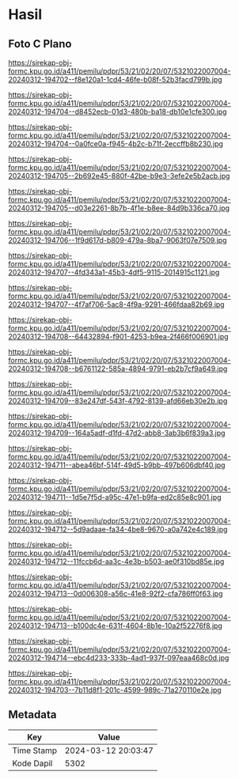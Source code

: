 # Hasil

## Foto C Plano

https://sirekap-obj-formc.kpu.go.id/a411/pemilu/pdpr/53/21/02/20/07/5321022007004-20240312-194702--f8e120a1-1cd4-46fe-b08f-52b3facd799b.jpg

https://sirekap-obj-formc.kpu.go.id/a411/pemilu/pdpr/53/21/02/20/07/5321022007004-20240312-194704--d8452ecb-01d3-480b-ba18-db10e1cfe300.jpg

https://sirekap-obj-formc.kpu.go.id/a411/pemilu/pdpr/53/21/02/20/07/5321022007004-20240312-194704--0a0fce0a-f945-4b2c-b71f-2eccffb8b230.jpg

https://sirekap-obj-formc.kpu.go.id/a411/pemilu/pdpr/53/21/02/20/07/5321022007004-20240312-194705--2b692e45-880f-42be-b9e3-3efe2e5b2acb.jpg

https://sirekap-obj-formc.kpu.go.id/a411/pemilu/pdpr/53/21/02/20/07/5321022007004-20240312-194705--d03e2261-8b7b-4f1e-b8ee-84d9b336ca70.jpg

https://sirekap-obj-formc.kpu.go.id/a411/pemilu/pdpr/53/21/02/20/07/5321022007004-20240312-194706--1f9d617d-b809-479a-8ba7-9063f07e7509.jpg

https://sirekap-obj-formc.kpu.go.id/a411/pemilu/pdpr/53/21/02/20/07/5321022007004-20240312-194707--4fd343a1-45b3-4df5-9115-2014915c1121.jpg

https://sirekap-obj-formc.kpu.go.id/a411/pemilu/pdpr/53/21/02/20/07/5321022007004-20240312-194707--4f7af706-5ac8-4f9a-9291-466fdaa82b69.jpg

https://sirekap-obj-formc.kpu.go.id/a411/pemilu/pdpr/53/21/02/20/07/5321022007004-20240312-194708--64432894-f901-4253-b9ea-2f466f006901.jpg

https://sirekap-obj-formc.kpu.go.id/a411/pemilu/pdpr/53/21/02/20/07/5321022007004-20240312-194708--b6761122-585a-4894-9791-eb2b7cf9a649.jpg

https://sirekap-obj-formc.kpu.go.id/a411/pemilu/pdpr/53/21/02/20/07/5321022007004-20240312-194709--83e247df-543f-4792-8139-afd66eb30e2b.jpg

https://sirekap-obj-formc.kpu.go.id/a411/pemilu/pdpr/53/21/02/20/07/5321022007004-20240312-194709--164a5adf-d1fd-47d2-abb8-3ab3b6f839a3.jpg

https://sirekap-obj-formc.kpu.go.id/a411/pemilu/pdpr/53/21/02/20/07/5321022007004-20240312-194711--abea46bf-514f-49d5-b9bb-497b606dbf40.jpg

https://sirekap-obj-formc.kpu.go.id/a411/pemilu/pdpr/53/21/02/20/07/5321022007004-20240312-194711--1d5e7f5d-a95c-47e1-b9fa-ed2c85e8c901.jpg

https://sirekap-obj-formc.kpu.go.id/a411/pemilu/pdpr/53/21/02/20/07/5321022007004-20240312-194712--5d9adaae-fa34-4be8-9670-a0a742e4c189.jpg

https://sirekap-obj-formc.kpu.go.id/a411/pemilu/pdpr/53/21/02/20/07/5321022007004-20240312-194712--11fccb6d-aa3c-4e3b-b503-ae0f310bd85e.jpg

https://sirekap-obj-formc.kpu.go.id/a411/pemilu/pdpr/53/21/02/20/07/5321022007004-20240312-194713--0d006308-a56c-41e8-92f2-cfa786ff0f63.jpg

https://sirekap-obj-formc.kpu.go.id/a411/pemilu/pdpr/53/21/02/20/07/5321022007004-20240312-194713--b100dc4e-631f-4604-8b1e-10a2f52276f8.jpg

https://sirekap-obj-formc.kpu.go.id/a411/pemilu/pdpr/53/21/02/20/07/5321022007004-20240312-194714--ebc4d233-333b-4ad1-937f-097eaa468c0d.jpg

https://sirekap-obj-formc.kpu.go.id/a411/pemilu/pdpr/53/21/02/20/07/5321022007004-20240312-194703--7b11d8f1-201c-4599-989c-71a270110e2e.jpg


## Metadata

| Key        | Value               |
| ---------- | ------------------- |
| Time Stamp | 2024-03-12 20:03:47 |
| Kode Dapil | 5302                |



